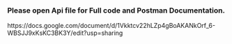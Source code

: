 <h3>Please open Api file for Full code and Postman Documentation.</h3>
<link>https://docs.google.com/document/d/1Vkktcv22hLZp4gBoAKANkOrf_6-WBSJJ9xKsKC3BK3Y/edit?usp=sharing</link>
